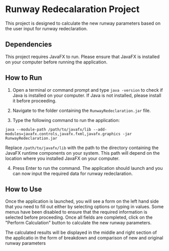 # Runway Redecalaration Project

This project is designed to calculate the new runway parameters based on the user input for runway redeclaration.

## Dependencies

This project requires JavaFX to run. Please ensure that JavaFX is installed on your computer before running the application.

## How to Run

1. Open a terminal or command prompt and type `java -version` to check if Java is installed on your computer. If Java is not installed, please install it before proceeding.

2. Navigate to the folder containing the `RunwayRedeclaration.jar` file.

3. Type the following command to run the application:

`java --module-path /path/to/javafx/lib --add-modules=javafx.controls,javafx.fxml,javafx.graphics -jar RunwayRedeclaration.jar`

Replace `/path/to/javafx/lib` with the path to the directory containing the JavaFX runtime components on your system. This path will depend on the location where you installed JavaFX on your computer.

4. Press Enter to run the command. The application should launch and you can now input the required data for runway redeclaration.

## How to Use

Once the application is launched, you will see a form on the left hand side that you need to fill out either by selecting options or typing in values. Some menus have been disabled to ensure that the required information is selected before proceeding. Once all fields are completed, click on the "Perform Calculation" button to calculate the new runway parameters.

The calculated results will be displayed in the middle and right section of the applicatio in the form of breakdown and comparison of new and original runway parameters
